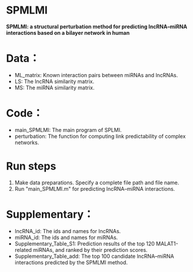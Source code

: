 # SPMLMI

**SPMLMI: a structural perturbation method for predicting lncRNA–miRNA interactions based on a bilayer network in human**

# Data：

- ML_matrix: Known interaction pairs between miRNAs and lncRNAs.
- LS: The lncRNA similarity matrix.
- MS: The miRNA similarity matrix.

# Code：

- main_SPMLMI: The main program of SPLMI.
- perturbation:  The function for computing link predictability of complex networks.

# Run steps

1. Make data preparations. Specify a complete file path and file name.
2. Run "main_SPMLMI.m" for predicting lncRNA–miRNA interactions.

# Supplementary：

- lncRNA_id: The ids and names for  lncRNAs.
- miRNA_id: The ids and names for  miRNAs.
- Supplementary_Table_S1: Prediction results of the top 120 MALAT1-related miRNAs, and ranked by their prediction scores.
- Supplementary_Table_add: The top 100 candidate lncRNA–miRNA interactions predicted by the SPMLMI method.
